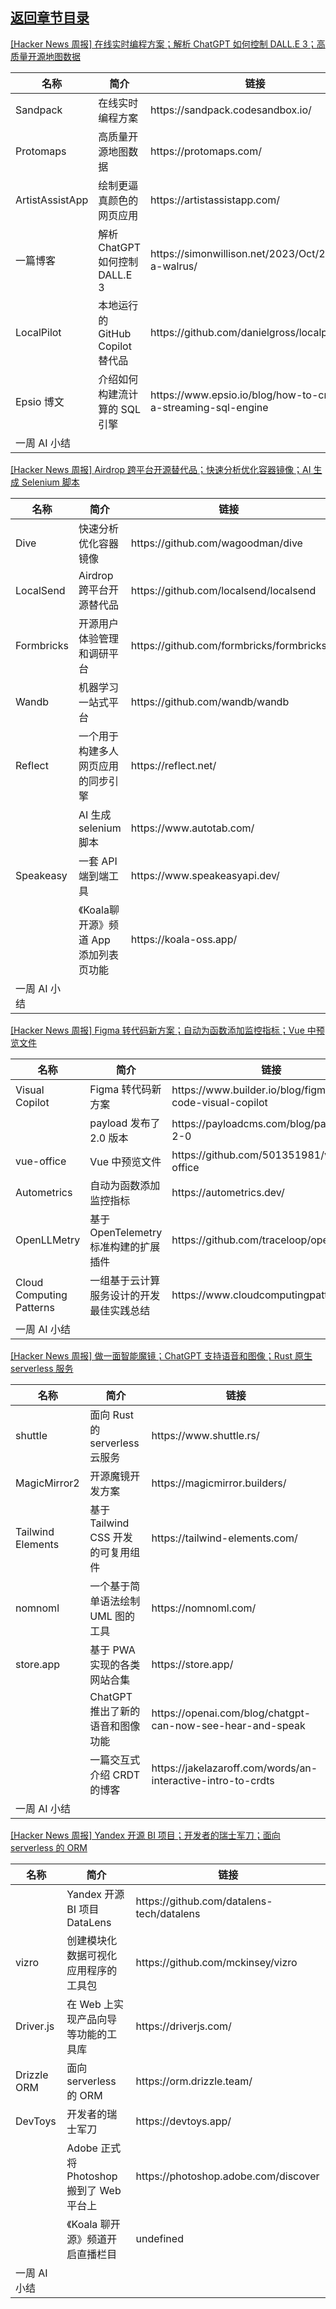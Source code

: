 ## [返回章节目录](../2023Q4-Hacker-News.md)


[[Hacker News 周报] 在线实时编程方案；解析 ChatGPT 如何控制 DALL.E
3；高质量开源地图数据](https://www.bilibili.com/video/BV1Fg4y1R7fE)

<table>
  <theader>
    <th>名称</th>
    <th>简介</th>
    <th>链接</th>
  </theader><tbody>
    <tr>
      <td>Sandpack</td>
      <td>在线实时编程方案</td>
      <td>https://sandpack.codesandbox.io/</td>
    </tr><tr>
      <td>Protomaps</td>
      <td>高质量开源地图数据</td>
      <td>https://protomaps.com/</td>
    </tr><tr>
      <td>ArtistAssistApp</td>
      <td>绘制更逼真颜色的网页应用</td>
      <td>https://artistassistapp.com/</td>
    </tr><tr>
      <td>一篇博客</td>
      <td>解析 ChatGPT 如何控制 DALL.E 3</td>
      <td>https://simonwillison.net/2023/Oct/26/add-a-walrus/</td>
    </tr><tr>
      <td>LocalPilot</td>
      <td>本地运行的 GitHub Copilot 替代品</td>
      <td>https://github.com/danielgross/localpilot</td>
    </tr><tr>
      <td>Epsio 博文</td>
      <td>介绍如何构建流计算的 SQL 引擎</td>
      <td>https://www.epsio.io/blog/how-to-create-a-streaming-sql-engine</td>
    </tr><tr>
      <td>一周 AI 小结</td>
      <td></td>
      <td></td>
    </tr>
  </tbody>
</table>

[[Hacker News 周报] Airdrop 跨平台开源替代品；快速分析优化容器镜像；AI 生成 Selenium
脚本](https://www.bilibili.com/video/BV1mu4y1n7hc)

<table>
  <theader>
    <th>名称</th>
    <th>简介</th>
    <th>链接</th>
  </theader><tbody>
    <tr>
      <td>Dive</td>
      <td>快速分析优化容器镜像</td>
      <td>https://github.com/wagoodman/dive</td>
    </tr><tr>
      <td>LocalSend</td>
      <td>Airdrop 跨平台开源替代品</td>
      <td>https://github.com/localsend/localsend</td>
    </tr><tr>
      <td>Formbricks</td>
      <td>开源用户体验管理和调研平台</td>
      <td>https://github.com/formbricks/formbricks</td>
    </tr><tr>
      <td>Wandb</td>
      <td>机器学习一站式平台</td>
      <td>https://github.com/wandb/wandb</td>
    </tr><tr>
      <td>Reflect</td>
      <td>一个用于构建多人网页应用的同步引擎</td>
      <td>https://reflect.net/</td>
    </tr><tr>
      <td></td>
      <td>AI 生成 selenium 脚本</td>
      <td>https://www.autotab.com/</td>
    </tr><tr>
      <td>Speakeasy</td>
      <td>一套 API 端到端工具</td>
      <td>https://www.speakeasyapi.dev/</td>
    </tr><tr>
      <td></td>
      <td>《Koala聊开源》频道 App 添加列表页功能</td>
      <td>https://koala-oss.app/</td>
    </tr><tr>
      <td>一周 AI 小结</td>
      <td></td>
      <td></td>
    </tr>
  </tbody>
</table>

[[Hacker News 周报] Figma 转代码新方案；自动为函数添加监控指标；Vue
中预览文件](https://www.bilibili.com/video/BV1qh4y1z7yo)

<table>
  <theader>
    <th>名称</th>
    <th>简介</th>
    <th>链接</th>
  </theader><tbody>
    <tr>
      <td>Visual Copilot</td>
      <td>Figma 转代码新方案</td>
      <td>https://www.builder.io/blog/figma-to-code-visual-copilot</td>
    </tr><tr>
      <td></td>
      <td>payload 发布了 2.0 版本</td>
      <td>https://payloadcms.com/blog/payload-2-0</td>
    </tr><tr>
      <td>vue-office</td>
      <td>Vue 中预览文件</td>
      <td>https://github.com/501351981/vue-office</td>
    </tr><tr>
      <td>Autometrics</td>
      <td>自动为函数添加监控指标</td>
      <td>https://autometrics.dev/</td>
    </tr><tr>
      <td>OpenLLMetry</td>
      <td>基于 OpenTelemetry 标准构建的扩展插件</td>
      <td>https://github.com/traceloop/openllmetry</td>
    </tr><tr>
      <td>Cloud Computing Patterns</td>
      <td>一组基于云计算服务设计的开发最佳实践总结</td>
      <td>https://www.cloudcomputingpatterns.org/</td>
    </tr><tr>
      <td>一周 AI 小结</td>
      <td></td>
      <td></td>
    </tr>
  </tbody>
</table>

[[Hacker News 周报] 做一面智能魔镜；ChatGPT 支持语音和图像；Rust 原生 serverless
服务](https://www.bilibili.com/video/BV1fH4y1d74T)

<table>
  <theader>
    <th>名称</th>
    <th>简介</th>
    <th>链接</th>
  </theader><tbody>
    <tr>
      <td>shuttle</td>
      <td>面向 Rust 的 serverless 云服务</td>
      <td>https://www.shuttle.rs/</td>
    </tr><tr>
      <td>MagicMirror2</td>
      <td>开源魔镜开发方案</td>
      <td>https://magicmirror.builders/</td>
    </tr><tr>
      <td>Tailwind Elements</td>
      <td>基于 Tailwind CSS 开发的可复用组件</td>
      <td>https://tailwind-elements.com/</td>
    </tr><tr>
      <td>nomnoml</td>
      <td>一个基于简单语法绘制 UML 图的工具</td>
      <td>https://nomnoml.com/</td>
    </tr><tr>
      <td>store.app</td>
      <td>基于 PWA 实现的各类网站合集</td>
      <td>https://store.app/</td>
    </tr><tr>
      <td></td>
      <td>ChatGPT 推出了新的语音和图像功能</td>
      <td>https://openai.com/blog/chatgpt-can-now-see-hear-and-speak</td>
    </tr><tr>
      <td></td>
      <td>一篇交互式介绍 CRDT 的博客</td>
      <td>https://jakelazaroff.com/words/an-interactive-intro-to-crdts</td>
    </tr><tr>
      <td>一周 AI 小结</td>
      <td></td>
      <td></td>
    </tr>
  </tbody>
</table>

[[Hacker News 周报] Yandex 开源 BI 项目；开发者的瑞士军刀；面向 serverless 的
ORM](https://www.bilibili.com/video/BV1ou4y147JR)

<table>
  <theader>
    <th>名称</th>
    <th>简介</th>
    <th>链接</th>
  </theader><tbody>
    <tr>
      <td></td>
      <td>Yandex 开源 BI 项目 DataLens</td>
      <td>https://github.com/datalens-tech/datalens</td>
    </tr><tr>
      <td>vizro</td>
      <td>创建模块化数据可视化应用程序的工具包</td>
      <td>https://github.com/mckinsey/vizro</td>
    </tr><tr>
      <td>Driver.js</td>
      <td>在 Web 上实现产品向导等功能的工具库</td>
      <td>https://driverjs.com/</td>
    </tr><tr>
      <td>Drizzle ORM</td>
      <td>面向 serverless 的 ORM</td>
      <td>https://orm.drizzle.team/</td>
    </tr><tr>
      <td>DevToys</td>
      <td>开发者的瑞士军刀</td>
      <td>https://devtoys.app/</td>
    </tr><tr>
      <td></td>
      <td>Adobe 正式将 Photoshop 搬到了 Web 平台上</td>
      <td>https://photoshop.adobe.com/discover</td>
    </tr><tr>
      <td></td>
      <td>《Koala 聊开源》频道开启直播栏目</td>
      <td>undefined</td>
    </tr><tr>
      <td>一周 AI 小结</td>
      <td></td>
      <td></td>
    </tr>
  </tbody>
</table>
